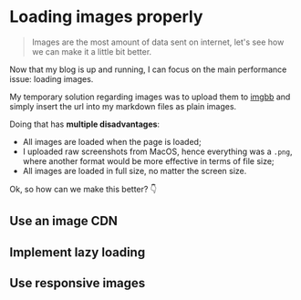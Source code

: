 # Loading images properly

> Images are the most amount of data sent on internet, let's see how we can make it a little bit better.

Now that my blog is up and running, I can focus on the main performance issue: loading images.

My temporary solution regarding images was to upload them to [imgbb](https://imgbb.com/) and simply insert the url into my markdown files as plain images. 

Doing that has **multiple disadvantages**:
 - All images are loaded when the page is loaded;
 - I uploaded raw screenshots from MacOS, hence everything was a `.png`, where another format would be more effective in terms of file size;
 - All images are loaded in full size, no matter the screen size.

Ok, so how can we make this better? 👇

## Use an image CDN



## Implement lazy loading

## Use responsive images



